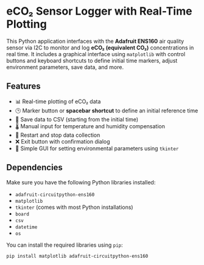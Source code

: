 # eCO₂ Sensor Logger with Real-Time Plotting

This Python application interfaces with the **Adafruit ENS160** air quality sensor via I2C to monitor and log **eCO₂ (equivalent CO₂)** concentrations in real time. It includes a graphical interface using `matplotlib` with control buttons and keyboard shortcuts to define initial time markers, adjust environment parameters, save data, and more.

## Features

- 📊 Real-time plotting of eCO₂ data
- 🕒 Marker button or **spacebar shortcut** to define an initial reference time
- 💾 Save data to CSV (starting from the initial time)
- 🌡️ Manual input for temperature and humidity compensation
- 🔁 Restart and stop data collection
- ❌ Exit button with confirmation dialog
- 🧭 Simple GUI for setting environmental parameters using `tkinter`

## Dependencies

Make sure you have the following Python libraries installed:

- `adafruit-circuitpython-ens160`
- `matplotlib`
- `tkinter` (comes with most Python installations)
- `board`
- `csv`
- `datetime`
- `os`

You can install the required libraries using `pip`:

```bash
pip install matplotlib adafruit-circuitpython-ens160
